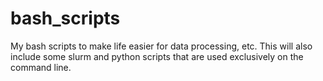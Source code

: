 # bash_scripts
My bash scripts to make life easier for data processing, etc. 
This will also include some slurm and python scripts that are used exclusively on the command line. 
